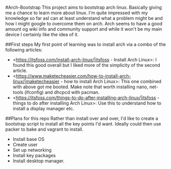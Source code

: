 #Arch-Bootstrap
This project aims to bootstrap arch linux. Basically giving me a chance to learn more about linux. I'm quite impressed with my knowledge so far asI can at least understand what a problem might be and how I might google to overcome them on arch. Arch seems to have a good amount og wiki info and community support and while it won't be my main device I certainly like the idea of it. 

##First steps
My first point of learning was to install arch via a combo of the following articles:

- <https://itsfoss.com/install-arch-linux/|itsfoss - Install Arch Linux>: I found this good overall but I liked more of the simplicity of the second article. 
- <https://www.maketecheasier.com/how-to-install-arch-linux/|maketecheasier - how to install Arch Linux>: This one combined with above got me booted. Make note that worth installing nano, net-tools (ifconfig) and dhcpcd with pacman. 
- <https://itsfoss.com/things-to-do-after-installing-arch-linux/|itsfoss - things to do after installing Arch Linux>: Use this to understand how to install a display manager etc. 

##Plans for this repo
Rather than install over and over, I'd like to create a bootstrap script to install all the key points I'd want. Ideally could then use packer to bake and vagrant to install. 

- Install base OS
- Create user
- Set up networking
- Install key packages
- Install desktop manager. 


